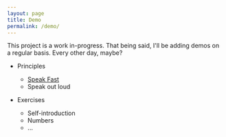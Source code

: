 ```yaml
---
layout: page
title: Demo
permalink: /demo/
---	
```


This project is a work in-progress. That being said, I'll be adding demos on a regular basis. Every other day, maybe? 

* Principles
  * [Speak Fast](http://www.guibueno.me/languagebug/principle_speakfaster.html)
  * Speak out loud

* Exercises
  * Self-introduction
  * Numbers
  * ...